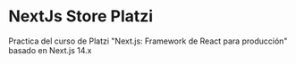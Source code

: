 # NextJs Store Platzi

Practica del curso de Platzi "Next.js: Framework de React para producción" basado en Next.js 14.x
